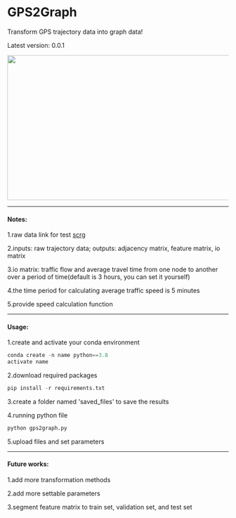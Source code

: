 # GPS2Graph
Transform GPS trajectory data into graph data!

Latest version: 0.0.1

<img decoding="async" src="https://github.com/zachysun/Gps2graph/blob/main/imgs/display.svg" width="700" height="330">

***

#### Notes:

1.raw data link for test [scrg](https://cse.hkust.edu.hk/scrg/)

2.inputs: raw trajectory data; outputs: adjacency matrix, feature matrix, io matrix

3.io matrix: traffic flow and average travel time from one node to another over a period of time(default is 3 hours, you can set it yourself)

4.the time period for calculating average traffic speed is 5 minutes

5.provide speed calculation function

***

#### Usage:

1.create and activate your conda environment

```python
conda create -n name python==3.8
activate name
```

2.download required packages

```python
pip install -r requirements.txt
```

3.create a folder named 'saved_files' to save the results

4.running python file

```python
python gps2graph.py
```

5.upload files and set parameters

***

#### Future works:

1.add more transformation methods

2.add more settable parameters

3.segment feature matrix to train set, validation set, and test set

